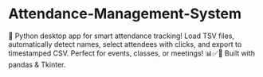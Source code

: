 # Attendance-Management-System
🚀 Python desktop app for smart attendance tracking! Load TSV files, automatically detect names, select attendees with clicks, and export to timestamped CSV. Perfect for events, classes, or meetings! 📊✅💾 Built with pandas &amp; Tkinter.
